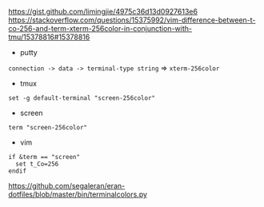 
https://gist.github.com/limingjie/4975c36d13d0927613e6  
https://stackoverflow.com/questions/15375992/vim-difference-between-t-co-256-and-term-xterm-256color-in-conjunction-with-tmu/15378816#15378816



- putty

`connection -> data -> terminal-type string`  => `xterm-256color`

- tmux 

```
set -g default-terminal "screen-256color"
```

- screen
```
term "screen-256color"
```

- vim
```vim
if &term == "screen"
  set t_Co=256
endif
```
https://github.com/segaleran/eran-dotfiles/blob/master/bin/terminalcolors.py
